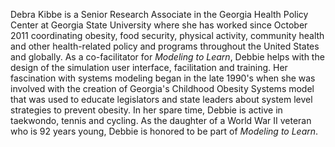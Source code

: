
Debra Kibbe is a Senior Research Associate in the Georgia Health Policy Center at Georgia State University where she has worked since October 2011 coordinating obesity, food security, physical activity, community health and other health-related policy and programs throughout the United States and globally. As a co-facilitator for *Modeling to Learn*, Debbie helps with the design of the simulation user interface, facilitation and training. Her fascination with systems modeling began in the late 1990's when she was involved with the creation of Georgia's Childhood Obesity Systems model that was used to educate legislators and state leaders about system level strategies to prevent obesity. In her spare time, Debbie is active in taekwondo, tennis and cycling. As the daughter of a World War II veteran who is 92 years young, Debbie is honored to be part of *Modeling to Learn*.
